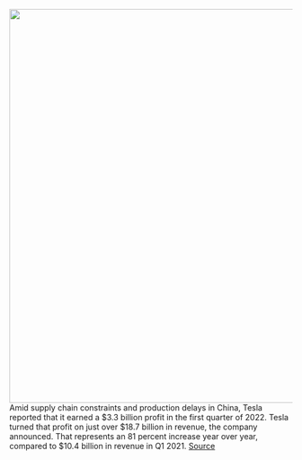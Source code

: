 <img src='https://cdn.vox-cdn.com/thumbor/B76f5capaK_7ozzfmgJjc_b04IE=/0x0:5791x3861/1200x800/filters:focal(2433x1468:3359x2394)/cdn.vox-cdn.com/uploads/chorus_image/image/70773323/1239824662.0.jpg' width='700px' /><br/>
Amid supply chain constraints and production delays in China, Tesla reported that it earned a $3.3 billion profit in the first quarter of 2022. Tesla turned that profit on just over $18.7 billion in revenue, the company announced. That represents an 81 percent increase year over year, compared to $10.4 billion in revenue in Q1 2021.
<a href='https://www.theverge.com/2022/4/20/23031976/tesla-q1-earnings-profit-elon-musk'> Source <a/>